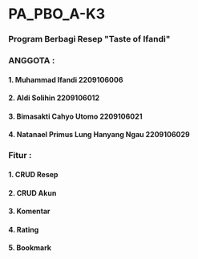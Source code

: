 # PA_PBO_A-K3

### Program Berbagi Resep "Taste of Ifandi"

### ANGGOTA :
#### 1. Muhammad Ifandi 2209106006
#### 2. Aldi Solihin 2209106012
#### 3. Bimasakti Cahyo Utomo 2209106021
#### 4. Natanael Primus Lung Hanyang Ngau 2209106029

### Fitur :
#### 1. CRUD Resep
#### 2. CRUD Akun
#### 3. Komentar
#### 4. Rating
#### 5. Bookmark
